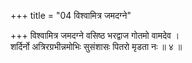 +++
title = "04 विश्वामित्र जमदग्ने"

+++
विश्वामित्र जमदग्ने वसिष्ठ भरद्वाज गोतमो वामदेव ।  
शर्दिर्नो अत्रिरग्रभीन्नमोभिः सुसंशासः पितरो मृडता नः ॥ ४ ॥